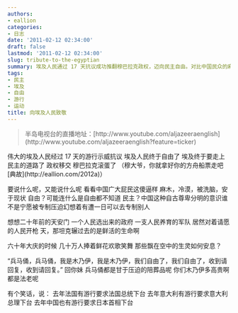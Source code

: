 ```yaml
---
authors:
- eallion
categories:
- 日志
date: '2011-02-12 02:34:00'
draft: false
lastmod: '2011-02-12 02:34:00'
slug: tribute-to-the-egyptian
summary: 埃及人民通过 17 天抗议成功推翻穆巴拉克政权，迈向民主自由。对比中国民众的麻木与体制压迫，讽刺专制下对自由的漠视。天安门事件的悲剧与六十年大庆的荒诞形成强烈反差，揭示政权对历史的扭曲。最后以笑话暗讽中国民众被引导的虚假抗议文化，凸显体制操控下的集体失语。
tags:
- 民主
- 埃及
- 自由
- 游行
- 运动
title: 向埃及人民致敬
---
```

<blockquote > 半岛电视台的直播地址：[http://www.youtube.com/aljazeeraenglish](http://www.youtube.com/aljazeeraenglish?feature=ticker)</blockquote > 伟大的埃及人民经过 17 天的游行示威抗议
埃及人民终于自由了
埃及终于要走上民主的道路了
政权移交
穆巴拉克滚蛋了
（穆大爷，你就拿好你的方舟船票走吧 [典故](http://eallion.com/2012a)）

要说什么呢，又能说什么呢
看看中国广大屁民这傻逼样
麻木，冷漠，被洗脑，安于现状
自由？可能连什么是自由都不知道
民主？中国这种自古尊卑分明的意识谁不是宁愿被专制压迫幻想着有遭一日可以去专制别人

想想二十年前的天安门
一个人民选出来的政府
一支人民养育的军队
居然对着请愿的人民开枪
天，那坦克辗过去的是鲜活的生命啊

六十年大庆的时候
几十万人捧着鲜花欢歌笑舞
那些飘在空中的生灵如何安息？

“兵马俑，兵马俑，我是木乃伊，我是木乃伊，我们自由了，我们自由了，收到请回复，收到请回复。”
回你妹
兵马俑都是甘于压迫的陪葬品呢
你们木乃伊多高贵啊都是法老呢

有个笑话，说：
去年法国有游行要求法国总统下台
去年意大利有游行要求意大利总理下台
去年中国也有游行要求日本首相下台